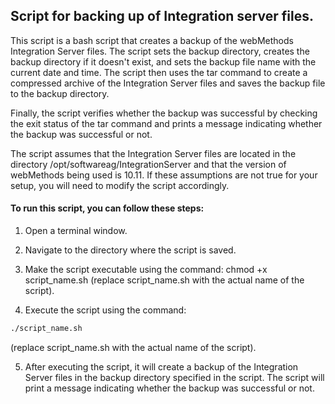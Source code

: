 ## Script for backing up of Integration server files.

This script is a bash script that creates a backup of the webMethods Integration Server files. The script sets the backup directory, creates the backup directory if it doesn't exist, and sets the backup file name with the current date and time. The script then uses the tar command to create a compressed archive of the Integration Server files and saves the backup file to the backup directory. 

Finally, the script verifies whether the backup was successful by checking the exit status of the tar command and prints a message indicating whether the backup was successful or not.

The script assumes that the Integration Server files are located in the directory /opt/softwareag/IntegrationServer and that the version of webMethods being used is 10.11. If these assumptions are not true for your setup, you will need to modify the script accordingly.

#### To run this script, you can follow these steps:

1. Open a terminal window.

2. Navigate to the directory where the script is saved.

3. Make the script executable using the command: chmod +x script_name.sh (replace script_name.sh with the actual name of the script).

4. Execute the script using the command:
```bash
./script_name.sh
```

(replace script_name.sh with the actual name of the script).

5. After executing the script, it will create a backup of the Integration Server files in the backup directory specified in the script. The script will print a message indicating whether the backup was successful or not.